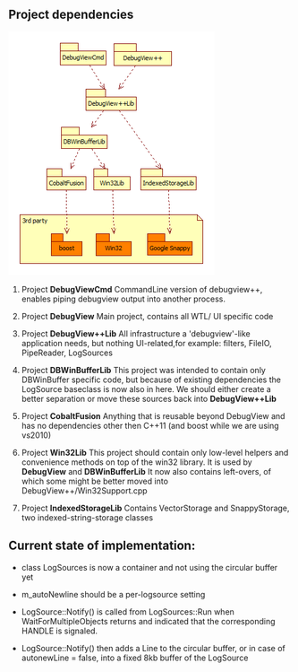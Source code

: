 Project dependencies
--------------------

![DebugView++ Projects](art/DebugViewProjects.png "DebugView++ Projects")

1. Project **DebugViewCmd**
CommandLine version of debugview++, 
enables piping debugview output into another process.

2. Project **DebugView**
Main project, contains all WTL/ UI  specific code

3. Project **DebugView++Lib**
All infrastructure a 'debugview'-like application needs,
but nothing UI-related,for example: filters, FileIO, PipeReader, LogSources

4. Project **DBWinBufferLib**
This project was intended to contain only DBWinBuffer specific code, but because of existing 
dependencies the LogSource baseclass is now also in here. We should either create a better separation
or move these sources back into **DebugView++Lib**

5. Project **CobaltFusion**
Anything that is reusable beyond DebugView and has no dependencies other then C++11
(and boost while we are using vs2010)

6. Project **Win32Lib**
This project should contain only low-level helpers and convenience methods on top of the win32 library.
It is used by **DebugView** and **DBWinBufferLib**
It now also contains left-overs, of which some might be better moved into DebugView++/Win32Support.cpp

7. Project **IndexedStorageLib**
Contains VectorStorage and SnappyStorage, two
indexed-string-storage classes


Current state of implementation:
--------------------------------

- class LogSources is now a container and not using the circular buffer yet
- m_autoNewline should be a per-logsource setting

- LogSource::Notify() is called from LogSources::Run 
when WaitForMultipleObjects returns and indicated that the corresponding HANDLE is signaled.

- LogSource::Notify() then adds a Line to the circular buffer,
or in case of autonewLine = false, into a fixed 8kb buffer of the LogSource

